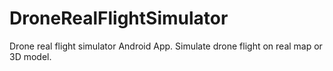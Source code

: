 # DroneRealFlightSimulator
Drone real flight simulator Android App. Simulate drone flight on real map or 3D model.

